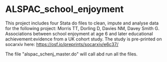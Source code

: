 # ALSPAC_school_enjoyment

This project includes four Stata do files to clean, impute and analyse data for the following project: Morris TT, Dorling D, Davies NM, Davey Smith G. Associations between school enjoyment at age 6 and later educational achievement:evidence from a UK cohort study. The study is pre-printed on socarxiv here: https://osf.io/preprints/socarxiv/e6c37/

The file "alspac_schenj_master.do" will call abd run all the files.
